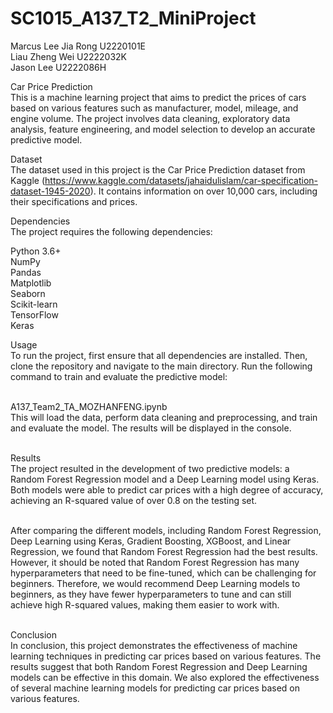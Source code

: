 # SC1015_A137_T2_MiniProject

Marcus Lee Jia Rong U2220101E <br>
Liau Zheng Wei U2222032K <br>
Jason Lee U2222086H<br>

Car Price Prediction <br>
This is a machine learning project that aims to predict the prices of cars based on various features such as manufacturer, model, mileage, and engine volume. The project involves data cleaning, exploratory data analysis, feature engineering, and model selection to develop an accurate predictive model.

Dataset <br>
The dataset used in this project is the Car Price Prediction dataset from Kaggle (https://www.kaggle.com/datasets/jahaidulislam/car-specification-dataset-1945-2020). It contains information on over 10,000 cars, including their specifications and prices.

Dependencies <br>
The project requires the following dependencies: <br>

Python 3.6+ <br>
NumPy <br>
Pandas <br>
Matplotlib <br>
Seaborn <br>
Scikit-learn <br>
TensorFlow <br>
Keras <br>

Usage <br>
To run the project, first ensure that all dependencies are installed. Then, clone the repository and navigate to the main directory. Run the following command to train and evaluate the predictive model: <br> <br>

A137_Team2_TA_MOZHANFENG.ipynb <br>
This will load the data, perform data cleaning and preprocessing, and train and evaluate the model. The results will be displayed in the console. <br> <br>

Results <br>
The project resulted in the development of two predictive models: a Random Forest Regression model and a Deep Learning model using Keras. Both models were able to predict car prices with a high degree of accuracy, achieving an R-squared value of over 0.8 on the testing set. <br> <br>

After comparing the different models, including Random Forest Regression, Deep Learning using Keras, Gradient Boosting, XGBoost, and Linear Regression, we found that Random Forest Regression had the best results. However, it should be noted that Random Forest Regression has many hyperparameters that need to be fine-tuned, which can be challenging for beginners. Therefore, we would recommend Deep Learning models to beginners, as they have fewer hyperparameters to tune and can still achieve high R-squared values, making them easier to work with. <br> <br>

Conclusion <br>
In conclusion, this project demonstrates the effectiveness of machine learning techniques in predicting car prices based on various features. The results suggest that both Random Forest Regression and Deep Learning models can be effective in this domain. We also explored the effectiveness of several machine learning models for predicting car prices based on various features. <br> <br>
